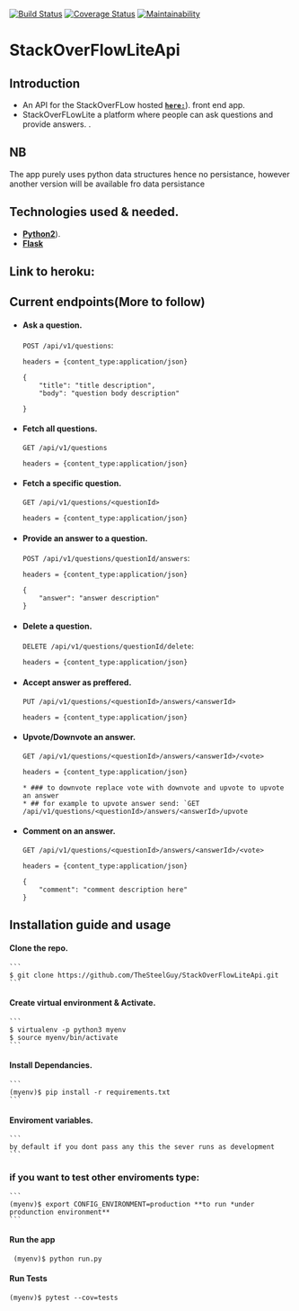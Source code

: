 [![Build Status](https://travis-ci.org/TheSteelGuy/StackOverFlowLiteApi.svg?branch=159726336-ch2-create-accept-answer-functionality)](https://travis-ci.org/TheSteelGuy/StackOverFlowLiteApi)
[![Coverage Status](https://coveralls.io/repos/github/TheSteelGuy/StackOverFlowLiteApi/badge.svg?branch=159726336-ch2-create-accept-answer-functionality)](https://coveralls.io/github/TheSteelGuy/StackOverFlowLiteApi?branch=159726336-ch2-create-accept-answer-functionality)
[![Maintainability](https://api.codeclimate.com/v1/badges/c9337d2239165a70a7db/maintainability)](https://codeclimate.com/github/TheSteelGuy/StackOverFlowLiteApi/maintainability)
# StackOverFlowLiteApi

## Introduction
* An API for the StackOverFLow hosted  **[```here:```](https://thesteelguy.github.io/StackOverFowLite/)**). front end app.
* StackOverFLowLite a platform where people can ask questions and provide answers. .
## NB
The app purely uses python data structures hence no persistance, however another version will be available fro data persistance

## Technologies used & needed.
* **[Python2](https://www.python.org/downloads/)**).
* **[Flask](flask.pocoo.org/)**  

## Link to heroku:

## Current endpoints(More to follow)

* #### Ask a question.
    `POST /api/v1/questions`: 
    ```
    headers = {content_type:application/json}

    {
        "title": "title description",
        "body": "question body description"

    }
    ```
* #### Fetch all questions.
    `GET /api/v1/questions`
    ```
    headers = {content_type:application/json}
    ```


* #### Fetch a specific question.   
    `GET /api/v1/questions/<questionId>` 
    ```
    headers = {content_type:application/json} 
    ```
    

* #### Provide an answer to a question.
    `POST /api/v1/questions/questionId/answers`:
    ```
    headers = {content_type:application/json}

    {
        "answer": "answer description"
    }
    ```

* #### Delete a question.
    `DELETE /api/v1/questions/questionId/delete`:
    ```
    headers = {content_type:application/json}

    ```
* #### Accept answer as preffered.   
    `PUT /api/v1/questions/<questionId>/answers/<answerId>` 
    ```
    headers = {content_type:application/json} 
    ```
* #### Upvote/Downvote an answer.   
    `GET /api/v1/questions/<questionId>/answers/<answerId>/<vote>` 
    ```
    headers = {content_type:application/json} 

    * ### to downvote replace vote with downvote and upvote to upvote an answer
    * ## for example to upvote answer send: `GET /api/v1/questions/<questionId>/answers/<answerId>/upvote
    ```


* #### Comment on an answer.   
    `GET /api/v1/questions/<questionId>/answers/<answerId>/<vote>` 
    ```
    headers = {content_type:application/json} 

    {
        "comment": "comment description here"
    }
    ```


## Installation guide and usage

 #### **Clone the repo.**
    ```
    $ git clone https://github.com/TheSteelGuy/StackOverFlowLiteApi.git
    ```
 #### **Create virtual environment & Activate.**
    ```
    $ virtualenv -p python3 myenv 
    $ source myenv/bin/activate
    ```
 #### **Install Dependancies.**
    ```
    (myenv)$ pip install -r requirements.txt
    ```
 #### **Enviroment variables.**
    ```
    by default if you dont pass any this the sever runs as development
    ```
### if you want to test other enviroments type:
    ```
    (myenv)$ export CONFIG_ENVIRONMENT=production **to run *under produnction environment**
    ```

#### **Run the app**
   ```
    (myenv)$ python run.py
   ```
#### **Run Tests**
  ```
  (myenv)$ pytest --cov=tests
  ```

